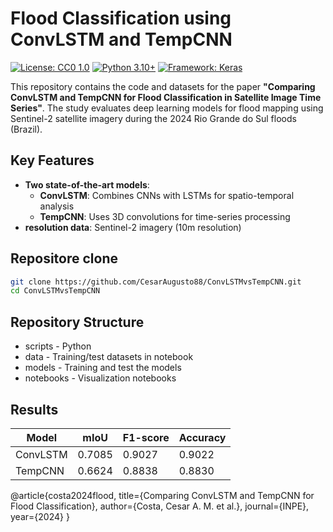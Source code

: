 # Flood Classification using ConvLSTM and TempCNN

[![License: CC0 1.0](https://img.shields.io/badge/License-CC0_1.0-lightgrey.svg)](https://creativecommons.org/publicdomain/zero/1.0/)
[![Python 3.10+](https://img.shields.io/badge/Python-3.10%2B-blue)](https://www.python.org/downloads/)
[![Framework: Keras](https://img.shields.io/badge/Framework-Keras-red)](https://keras.io)

This repository contains the code and datasets for the paper **"Comparing ConvLSTM and TempCNN for Flood Classification in Satellite Image Time Series"**. The study evaluates deep learning models for flood mapping using Sentinel-2 satellite imagery during the 2024 Rio Grande do Sul floods (Brazil).

## Key Features
- **Two state-of-the-art models**:
  - **ConvLSTM**: Combines CNNs with LSTMs for spatio-temporal analysis
  - **TempCNN**: Uses 3D convolutions for time-series processing
- **resolution data**: Sentinel-2 imagery (10m resolution)

## Repositore clone
```bash
git clone https://github.com/CesarAugusto88/ConvLSTMvsTempCNN.git
cd ConvLSTMvsTempCNN
```

## Repository Structure
 - scripts - Python 
 - data - Training/test datasets in notebook
 - models - Training and test the models
 - notebooks - Visualization notebooks

## Results
| Model    | mIoU   | F1-score | Accuracy |
|----------|--------|----------|----------|
| ConvLSTM | 0.7085 | 0.9027   | 0.9022   |
| TempCNN  | 0.6624 | 0.8838   | 0.8830   |

@article{costa2024flood,
  title={Comparing ConvLSTM and TempCNN for Flood Classification},
  author={Costa, Cesar A. M. et al.},
  journal={INPE},
  year={2024}
}
